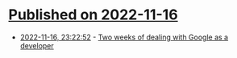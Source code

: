 # [Published on 2022-11-16](index.md)

* [2022-11-16, 23:22:52](https://news.ycombinator.com/item?id=33632468) - [Two weeks of dealing with Google as a developer](https://danfitdegree.hashnode.dev/nothing-has-ever-angered-me-more-than-the-google-play-team)
